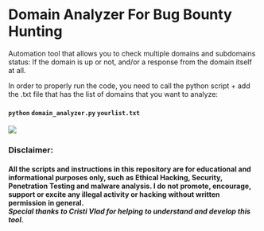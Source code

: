 # Domain Analyzer For Bug Bounty Hunting

Automation tool that allows you to check multiple domains and subdomains status: If the domain is up or not, and/or a response from the domain itself at all.

In order to properly run the code, you need to call the python script + add the .txt file that has the list of domains that you want to analyze:
#### `python` `domain_analyzer.py` `yourlist.txt`
<img src=".JPG">


### Disclaimer:
#### All the scripts and instructions in this repository are for educational and informational purposes only, such as Ethical Hacking, Security, Penetration Testing and malware analysis. I do not promote, encourage, support or excite any illegal activity or hacking without written permission in general. <br /> *Special thanks to Cristi Vlad for helping to understand and develop this tool.*
